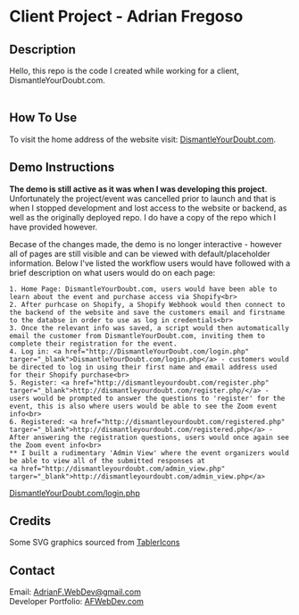 # Client Project - Adrian Fregoso

## Description
<p>
    Hello, this repo is the code I created while working for a client, DismantleYourDoubt.com.<br><br>

</p>

## How To Use
<p>
    To visit the home address of the website visit: <a href="http://dismantleyourdoubt.com" target="_blank">DismantleYourDoubt.com</a>.
</p>
<p>

## Demo Instructions 
<p>
    <b>The demo is still active as it was when I was developing this project</b>. Unfortunately the project/event was cancelled prior to launch and that is when I stopped development and lost access to the website or backend, as well as the originally deployed repo. I do have a copy of the repo which I have provided however.
</p>

<p>
    Becase of the changes made, the demo is no longer interactive - however all of pages are still visible and can be viewed with default/placeholder information. Below I've listed the workflow users would have followed with a brief description on what users would do on each page:
</p>

    1. Home Page: DismantleYourDoubt.com, users would have been able to learn about the event and purchase access via Shopify<br>
    2. After purhcase on Shopify, a Shopify Webhook would then connect to the backend of the website and save the customers email and firstname to the databse in order to use as log in credentials<br>
    3. Once the relevant info was saved, a script would then automatically email the customer from DismantleYourDoubt.com, inviting them to complete their registration for the event. 
    4. Log in: <a href="http://DismantleYourDoubt.com/login.php" targer="_blank">DismantleYourDoubt.com/login.php</a> - customers would be directed to log in using their first name and email address used for their Shopify purchase<br>
    5. Register: <a href="http://dismantleyourdoubt.com/register.php" targer="_blank">http://dismantleyourdoubt.com/register.php/</a> - users would be prompted to answer the questions to 'register' for the event, this is also where users would be able to see the Zoom event info<br>
    6. Registered: <a href="http://dismantleyourdoubt.com/registered.php" targer="_blank">http://dismantleyourdoubt.com/registered.php</a> - After answering the registration questions, users would once again see the Zoom event info<br>
    ** I built a rudimentary 'Admin View' where the event organizers would be able to view all of the submitted responses at 
    <a href="http://dismantleyourdoubt.com/admin_view.php" targer="_blank">http://dismantleyourdoubt.com/admin_view.php</a>
    


<a href="http://DismantleYourDoubt.com/login.php" targer="_blank">DismantleYourDoubt.com/login.php</a>




## Credits
Some SVG graphics sourced from <a href="https://tablericons.com" target="_blank">TablerIcons</a><br>

## Contact
Email: AdrianF.WebDev@gmail.com<br>
Developer Portfolio: <a href="http://afwebdev.com" target="_blank">AFWebDev.com</a>
